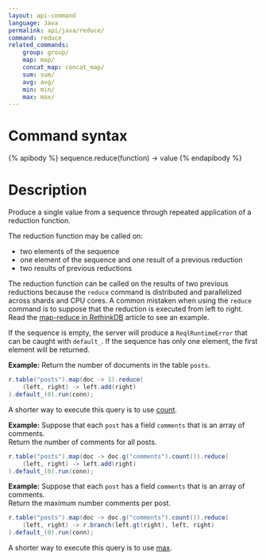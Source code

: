 ```yaml
---
layout: api-command
language: Java
permalink: api/java/reduce/
command: reduce
related_commands:
    group: group/
    map: map/
    concat_map: concat_map/
    sum: sum/
    avg: avg/
    min: min/
    max: max/
---
```


# Command syntax #

{% apibody %}
sequence.reduce(function) &rarr; value
{% endapibody %}

# Description #

Produce a single value from a sequence through repeated application of a reduction function.

The reduction function may be called on:

- two elements of the sequence
- one element of the sequence and one result of a previous reduction
- two results of previous reductions

The reduction function can be called on the results of two previous reductions because the `reduce` command is distributed and parallelized across shards and CPU cores. A common mistaken when using the `reduce` command is to suppose that the reduction is executed from left to right. Read the [map-reduce in RethinkDB](/docs/map-reduce/) article to see an example.

If the sequence is empty, the server will produce a `ReqlRuntimeError` that can be caught with `default_`. If the sequence has only one element, the first element will be returned.

__Example:__ Return the number of documents in the table `posts`.

```java
r.table("posts").map(doc -> 1).reduce(
    (left, right) -> left.add(right)
).default_(0).run(conn);
```


A shorter way to execute this query is to use [count](/api/java/count).


__Example:__ Suppose that each `post` has a field `comments` that is an array of
comments.  
Return the number of comments for all posts.

```java
r.table("posts").map(doc -> doc.g("comments").count()).reduce(
    (left, right) -> left.add(right)
).default_(0).run(conn);
```


__Example:__ Suppose that each `post` has a field `comments` that is an array of
comments.  
Return the maximum number comments per post.

```java
r.table("posts").map(doc -> doc.g("comments").count()).reduce(
    (left, right) -> r.branch(left.gt(right), left, right)
).default_(0).run(conn);
```

A shorter way to execute this query is to use [max](/api/java/max).
